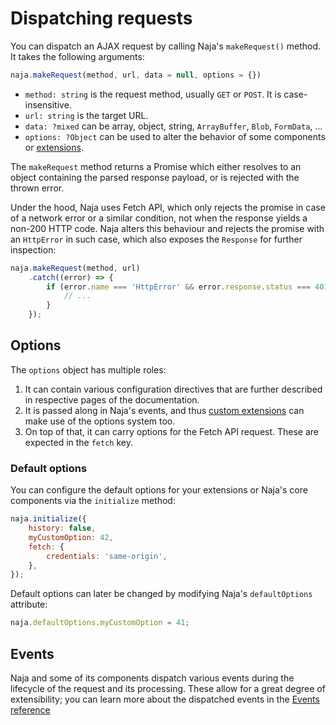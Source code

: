 # Dispatching requests

You can dispatch an AJAX request by calling Naja's `makeRequest()` method. It takes the following arguments:

```js
naja.makeRequest(method, url, data = null, options = {})
```

- `method: string` is the request method, usually `GET` or `POST`. It is case-insensitive.
- `url: string` is the target URL.
- `data: ?mixed` can be array, object, string, `ArrayBuffer`, `Blob`, `FormData`, &hellip;
- `options: ?Object` can be used to alter the behavior of some components or [extensions](extensibility.md).

The `makeRequest` method returns a Promise which either resolves to an object containing the parsed response payload,
or is rejected with the thrown error.

Under the hood, Naja uses Fetch API, which only rejects the promise in case of a network error or a similar condition,
not when the response yields a non-200 HTTP code. Naja alters this behaviour and rejects the promise with an `HttpError`
in such case, which also exposes the `Response` for further inspection:

```js
naja.makeRequest(method, url)
    .catch((error) => {
        if (error.name === 'HttpError' && error.response.status === 401) {
            // ...
        }
    });
```


## Options

The `options` object has multiple roles:

1. It can contain various configuration directives that are further described in respective pages of the documentation.
2. It is passed along in Naja's events, and thus [custom extensions](extensions-custom.md) can make use of the options
    system too.
3. On top of that, it can carry options for the Fetch API request. These are expected in the `fetch` key.


### Default options

You can configure the default options for your extensions or Naja's core components via the `initialize` method:

```js
naja.initialize({
	history: false,
	myCustomOption: 42,
    fetch: {
		credentials: 'same-origin',
    },
});
```

Default options can later be changed by modifying Naja's `defaultOptions` attribute:

```js
naja.defaultOptions.myCustomOption = 41;
```


## Events

Naja and some of its components dispatch various events during the lifecycle of the request and its processing.
These allow for a great degree of extensibility; you can learn more about the dispatched events in the [Events
reference](events.md)
